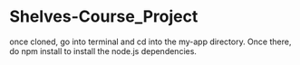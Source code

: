 # Shelves-Course_Project

once cloned, go into terminal and cd into the my-app directory. Once there, do npm install to install the node.js dependencies.
